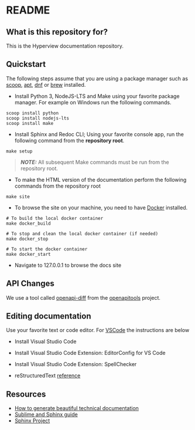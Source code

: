 # README #

## What is this repository for? ##

This is the Hyperview documentation repository.

## Quickstart ##

The following steps assume that you are using a package manager such as [scoop](https://scoop.sh/), [apt](https://www.debian.org/), [dnf](https://getfedora.org/) or [brew](https://brew.sh/) installed.

* Install Python 3, NodeJS-LTS and Make using your favorite package manager. For example on Windows run the following commands.

```console
scoop install python
scoop install nodejs-lts
scoop install make
```

* Install Sphinx and Redoc CLI; Using your favorite console app, run the following command from the **repository root**.

```console
make setup
```

> **_NOTE:_**  All subsequent Make commands must be run from the repository root.

* To make the HTML version of the documentation perform the following commands from the repository root

```console
make site
```

* To browse the site on your machine, you need to have [Docker](https://docs.docker.com/get-docker/) installed.

```console
# To build the local docker container
make docker_build

# To stop and clean the local docker container (if needed)
make docker_stop

# To start the docker container
make docker_start
```
* Navigate to 127.0.0.1 to browse the docs site

## API Changes ##

We use a tool called [openapi-diff](https://github.com/OpenAPITools/openapi-diff) from the [openapitools](https://github.com/OpenAPITools) project.

## Editing documentation ##

Use your favorite text or code editor. For [VSCode](https://code.visualstudio.com/) the instructions are below

* Install Visual Studio Code

* Install Visual Studio Code Extension: EditorConfig for VS Code

* Install Visual Studio Code Extension: SpellChecker

* reStructuredText [reference](http://www.sphinx-doc.org/en/stable/rest.html)

## Resources ##

* [How to generate beautiful technical documentation](http://tjelvarolsson.com/blog/how-to-generate-beautiful-technical-documentation/)
* [Sublime and Sphinx guide](https://sublime-and-sphinx-guide.readthedocs.io/en/latest/index.html)
* [Sphinx Project](https://www.sphinx-doc.org/)
